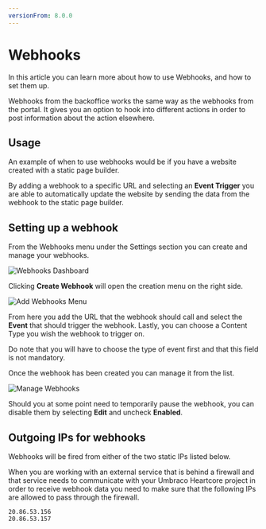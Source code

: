```yaml
---
versionFrom: 8.0.0
---
```


# Webhooks

In this article you can learn more about how to use Webhooks, and how to set them up.

Webhooks from the backoffice works the same way as the webhooks from the portal. It gives you an option to hook into different actions in order to post information about the action elsewhere.

## Usage

An example of when to use webhooks would be if you have a website created with a static page builder.

By adding a webhook to a specific URL and selecting an **Event Trigger** you are able to automatically update the website by sending the data from the webhook to the static page builder.

## Setting up a webhook

From the Webhooks menu under the Settings section you can create and manage your webhooks.

![Webhooks Dashboard](images/webhooksDashboards.png)

Clicking **Create Webhook** will open the creation menu on the right side.

![Add Webhooks Menu](images/addWebhook.png)

From here you add the URL that the webhook should call and select the **Event** that should trigger the webhook. Lastly, you can choose a Content Type you wish the webhook to trigger on.

Do note that you will have to choose the type of event first and that this field is not mandatory.

Once the webhook has been created you can manage it from the list. 

![Manage Webhooks](images/manageWebhooks.png)

Should you at some point need to temporarily pause the webhook, you can disable them by selecting **Edit** and uncheck **Enabled**.

## Outgoing IPs for webhooks

Webhooks will be fired from either of the two static IPs listed below.

When you are working with an external service that is behind a firewall and that service needs to communicate with your Umbraco Heartcore project in order to receive webhook data you need to make sure that the following IPs are allowed to pass through the firewall.

```
20.86.53.156
20.86.53.157
```
